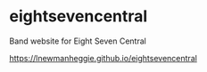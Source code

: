 # eightsevencentral
Band website for Eight Seven Central

https://lnewmanheggie.github.io/eightsevencentral
